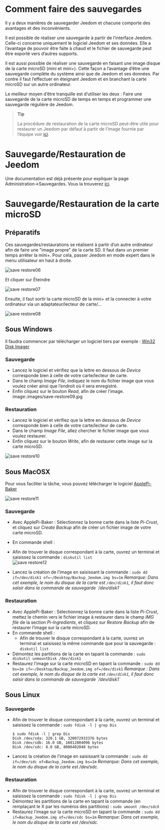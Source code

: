# Comment faire des sauvegardes

Il y a deux manières de sauvegarder Jeedom et chacune comporte des avantages et des inconvénients.

Il est possible de réaliser une sauvegarde à partir de l’interface Jeedom. Celle-ci concerne uniquement le logiciel Jeedom et ses données. Elle a l’avantage de pouvoir être faite à chaud et le fichier de sauvegarde peut être exporté vers d’autres supports.

Il est aussi possible de réaliser une sauvegarde en faisant une image disque de la carte microSD (mini et mini+). Cette façon a l’avantage d’être une sauvegarde complète du système ainsi que de Jeedom et ses données. Par contre il faut l’effectuer en éteignant Jeedom et en branchant la carte microSD sur un autre ordinateur.

Le meilleur moyen d’être tranquille est d’utiliser les deux : Faire une sauvegarde de la carte microSD de temps en temps et programmer une sauvegarde régulière de Jeedom.

> **Tip**
>
> La procédure de restauration de la carte microSD peut-être utile pour restaurer un Jeedom par défaut à partir de l’image fournie par l’équipe voir [ici](https://doc.jeedom.com/fr_FR/installation/).

# Sauvegarde/Restauration de Jeedom

Une documentation est déjà présente pour expliquer la page Administration→Sauvegardes. Vous la trouverez [ici](https://doc.jeedom.com/fr_FR/core/3.3/backup).

# Sauvegarde/Restauration de la carte microSD

## Préparatifs

Ces sauvegardes/restaurations se réalisent à partir d’un autre ordinateur afin de faire une "image propre" de la carte SD. Il faut dans un premier temps arrêter la mini+. Pour cela, passer Jeedom en mode expert dans le menu utilisateur en haut à droite.

![save restore06](images/save-restore06.jpg)

Et cliquer sur Éteindre

![save restore07](images/save-restore07.jpg)

Ensuite, il faut sortir la carte microSD de la mini+ et la connecter à votre ordinateur via un adaptateur/lecteur de carte/…​

![save restore08](images/save-restore08.jpg)

## Sous Windows

Il faudra commencer par télécharger un logiciel tiers par exemple : [Win32 Disk Imager](http://sourceforge.net/projects/win32diskimager/)

### Sauvegarde

-   Lancez le logiciel et vérifiez que la lettre en dessous de *Device* corresponde bien à celle de votre carte/lecteur de carte.
-   Dans le champ *Image File*, indiquez le nom du fichier image que vous voulez créer ainsi que l’endroit où il sera enregistré.
-   Enfin cliquez sur le bouton *Read*, afin de créer l’image.
    image::images/save-restore09.jpg

### Restauration

-   Lancez le logiciel et vérifiez que la lettre en dessous de *Device* corresponde bien à celle de votre carte/lecteur de carte.
-   Dans le champ *Image File*, allez chercher le fichier image que vous voulez restaurer.
-   Enfin cliquez sur le bouton *Write*, afin de restaurer cette image sur la carte microSD.

![save restore10](images/save-restore10.jpg)

## Sous MacOSX

Pour vous faciliter la tâche, vous pouvez télécharger le logiciel [ApplePi-Baker](http://www.tweaking4all.com/hardware/raspberry-pi/macosx-apple-pi-baker/)

![save restore11](images/save-restore11.jpg)

### Sauvegarde

-   Avec ApplePi-Baker : Sélectionnez la bonne carte dans la liste *Pi-Crust*, et cliquez sur *Create Backup* afin de créer un fichier image de votre carte microSD.

-   En commande shell :
 -   Afin de trouver le disque correspondant à la carte, ouvrez un terminal et saisissez la commande : ``diskutil list``  
 ![save restore12](images/save-restore12.jpg)
 -   Lancez la création de l’image en saisissant la commande : ``sudo dd if=/dev/disk1 of=~/Desktop/Backup_Jeedom.img bs=1m`` *Remarque: Dans cet exemple, le nom du disque de la carte  est `/dev/disk1`, il faut donc saisir dans la commande de  sauvegarde \`/dev/disk1\`*

### Restauration

-   Avec ApplePi-Baker : Sélectionnez la bonne carte dans la liste *Pi-Crust*, mettez le chemin vers le fichier image à restaurer dans le champ *IMG file* de la section *Pi-Ingredients*, et cliquez sur *Restore Backup* afin de restaurer l’image sur la carte microSD.
-   En commande shell :
    -   Afin de trouver le disque correspondant à la carte, ouvrez un terminal et saisissez la même commande que pour la sauvegarde : ``diskutil list``
 -   Démontez les partitions de la carte en tapant la commande : ``sudo diskutil unmountDisk /dev/disk1``
 -   Restaurez l’image sur la carte microSD en tapant la commande : ``sudo dd bs=1m if=~/Desktop/Backup_Jeedom.img of=/dev/disk1`` *Remarque : Dans cet exemple, le nom du disque de la carte est `/dev/disk1`, il faut donc saisir dans la commande de sauvegarde \`/dev/disk1\`*

## Sous Linux

### Sauvegarde

-   Afin de trouver le disque correspondant à la carte, ouvrez un terminal et saisissez la commande : ``sudo fdisk -l | grep Dis``
    ````
    $ sudo fdisk -l | grep Dis
    Disk /dev/sda: 320.1 GB, 320072933376 bytes
    Disk /dev/sdb: 16.0 GB, 16012804096 bytes
    Disk /dev/sdc: 8.0 GB, 8006402048 bytes
    ````
-   Lancez la création de l’image en saisissant la commande : ``sudo dd if=/dev/sdc of=Backup_Jeedom.img bs=1m`` *Remarque: Dans cet exemple, le nom du disque de la carte est /dev/sdc.*

### Restauration

-   Afin de trouver le disque correspondant à la carte, ouvrez un terminal et saisissez la commande : ``sudo fdisk -l | grep Dis``
-   Démontez les partitions de la carte en tapant la commande (en remplaçant le X par les numéros des partitions) : ``sudo umount /dev/sdcX``
-   Restaurez l’image sur la carte microSD en tapant la commande : ``sudo dd if=Backup_Jeedom.img of=/dev/sdc bs=1m`` *Remarque: Dans cet exemple, le nom du disque de la carte est /dev/sdc.*
